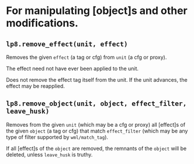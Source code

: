 
For manipulating [object]s and other modifications.
===============================================================================

`lp8.remove_effect(unit, effect)`
-------------------------------------------------------------------------------
Removes the given `effect` (a tag or cfg) from `unit` (a cfg or proxy).

The effect need not have ever been applied to the unit.

Does not remove the effect tag itself from the unit. If the unit advances, the
effect may be reapplied.


`lp8.remove_object(unit, object, effect_filter, leave_husk)`
-------------------------------------------------------------------------------
Removes from the given `unit` (which may be a cfg or proxy) all [effect]s of
the given `object` (a tag or cfg) that match `effect_filter` (which may be any
type of filter supported by `wml/match_tag`).

If all [effect]s of the `object` are removed, the remnants of the `object` will
be deleted, unless `leave_husk` is truthy.

